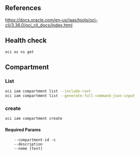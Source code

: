 ## References
https://docs.oracle.com/en-us/iaas/tools/oci-cli/3.36.0/oci_cli_docs/index.html

## Health check
```sh
oci os ns get
```

## Compartment 
### List
```sh
oci iam compartment list --include-root
oci iam compartment list --generate-full-command-json-input
```

### create 

```sh
oci iam compartment create
```

#### Required Params
```
    --compartment-id -c
    --description
    --name [text]
```

